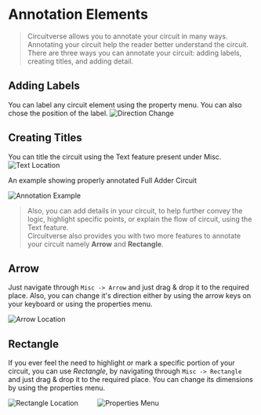 # Annotation Elements

> Circuitverse allows you to annotate your circuit in many ways. <br />
> Annotating your circuit help the reader better understand the circuit. There are three ways you can annotate your circuit: adding labels, creating titles, and adding detail.

## Adding Labels

You can label any circuit element using the property menu. You can also chose the position of the label.
![Direction Change](/images/label.png)

## Creating Titles

You can title the circuit using the Text feature present under Misc.
![Text Location](/images/text-location.png)


An example showing properly annotated Full Adder Circuit

![Annotation Example](/images/annotation-example.png)

> Also, you can add details in your circuit, to help further convey the logic, highlight specific points, or explain the flow of circuit, using the Text feature. <br/>
> Circuitverse also provides you with two more features to annotate your circuit namely **Arrow** and **Rectangle**.

## Arrow 

Just navigate through `Misc -> Arrow` and just drag & drop it to the required place. Also, you can change it's direction either by using the arrow keys on your keyboard or using the properties menu.

![Arrow Location](/images/arrow-navigate.png)

## Rectangle

If you ever feel the need to highlight or mark a specific portion of your circuit, you can use *Rectangle*, by navigating through `Misc -> Rectangle` and just drag & drop it to the required place. You can change its dimensions by using the properties menu.

![Rectangle Location](/images/rectangle_navigate.png)&nbsp;&nbsp;&nbsp;&nbsp;&nbsp;&nbsp;&nbsp;&nbsp;&nbsp;     ![Properties Menu](/images/properties_rect.png)



